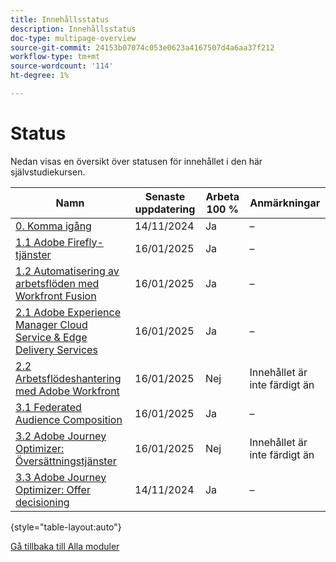 ```yaml
---
title: Innehållsstatus
description: Innehållsstatus
doc-type: multipage-overview
source-git-commit: 24153b07074c053e0623a4167507d4a6aa37f212
workflow-type: tm+mt
source-wordcount: '114'
ht-degree: 1%

---
```


# Status

Nedan visas en översikt över statusen för innehållet i den här självstudiekursen.

| Namn | Senaste uppdatering | Arbeta 100 % | Anmärkningar |
| ---------------------- | ------------ | ------------ |------------ |
| [0. Komma igång](./modules/getting-started/gettingstarted/getting-started.md) | 14/11/2024 | Ja | – |
| [1.1 Adobe Firefly-tjänster](./modules/creative-cloud/module1.1/firefly-services.md) | 16/01/2025 | Ja | – |
| [1.2 Automatisering av arbetsflöden med Workfront Fusion](./modules/creative-cloud/module1.2/automation.md) | 16/01/2025 | Ja | – |
| [2.1 Adobe Experience Manager Cloud Service &amp; Edge Delivery Services](./modules/csc/module2.1/aemcs.md) | 16/01/2025 | Ja | – |
| [2.2 Arbetsflödeshantering med Adobe Workfront](./modules/csc/module2.2/workfront.md) | 16/01/2025 | Nej | Innehållet är inte färdigt än |
| [3.1 Federated Audience Composition](./modules/uce/module3.1/fac.md) | 16/01/2025 | Ja | – |
| [3.2 Adobe Journey Optimizer: Översättningstjänster](./modules/uce/module3.2/ajotranslationsvcs.md) | 16/01/2025 | Nej | Innehållet är inte färdigt än |
| [3.3 Adobe Journey Optimizer: Offer decisioning](./modules/uce/module3.3/offer-decisioning.md) | 14/11/2024 | Ja | – |

{style="table-layout:auto"}

[Gå tillbaka till Alla moduler](./overview.md)
